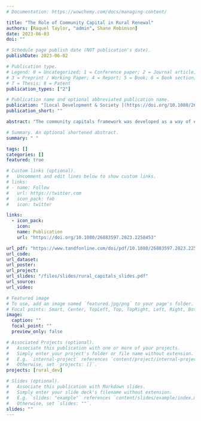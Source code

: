 ```yaml
---
# Documentation: https://wowchemy.com/docs/managing-content/

title: "The Role of Community Capital in Rural Renewal"
authors: [Raquel Taylor, "admin", Shane Robinson]
date: 2023-06-03
doi: ""

# Schedule page publish date (NOT publication's date).
publishDate: 2023-06-02

# Publication type.
# Legend: 0 = Uncategorized; 1 = Conference paper; 2 = Journal article;
# 3 = Preprint / Working Paper; 4 = Report; 5 = Book; 6 = Book section;
# 7 = Thesis; 8 = Patent
publication_types: ["2"]

# Publication name and optional abbreviated publication name.
publication: "[Local Development & Society ](https://doi.org/10.1080/26883597.2023.2258453)"
publication_short: ""

abstract: "The community capitals framework was developed as a way of evaluating community development efforts by taking stock of existing assets and examining how various types of capital are invested within a community. For rural communities with narrow prospects for dramatic, high-dollar development opportunities, the framework provides a promising alternative strategy, allowing communities to focus instead on the smaller, incremental approaches that can slow down economic decline and potentially lead toward sustainable renewal. In this paper, we use a wide assortment of publicly available data sources to quantify each type of capital across a study area of 1,442 counties in 17 states. We then employ a set of OLS regression models to estimate the relationship between community capital levels and county job creation rates from 2010 to 2019. Our results highlight a number of findings with implications for how rural counties may adjust their approach toward community development."

# Summary. An optional shortened abstract.
summary: " "

tags: []
categories: []
featured: true

# Custom links (optional).
#   Uncomment and edit lines below to show custom links.
# links:
# - name: Follow
#   url: https://twitter.com
#   icon_pack: fab
#   icon: twitter

links:
  - icon_pack:
    icon:
    name: Publication
    url: "https://doi.org/10.1080/26883597.2023.2258453"

url_pdf: "https://www.tandfonline.com/doi/pdf/10.1080/26883597.2023.2258453"
url_code:
url_dataset:
url_poster:
url_project:
url_slides: "/files/slides/rural_capitals_slides.pdf"
url_source:
url_video:

# Featured image
# To use, add an image named `featured.jpg/png` to your page's folder.
# Focal points: Smart, Center, TopLeft, Top, TopRight, Left, Right, BottomLeft, Bottom, BottomRight.
image:
  caption: ""
  focal_point: ""
  preview_only: false

# Associated Projects (optional).
#   Associate this publication with one or more of your projects.
#   Simply enter your project's folder or file name without extension.
#   E.g. `internal-project` references `content/project/internal-project/index.md`.
#   Otherwise, set `projects: []`.
projects: [rural_dev]

# Slides (optional).
#   Associate this publication with Markdown slides.
#   Simply enter your slide deck's filename without extension.
#   E.g. `slides: "example"` references `content/slides/example/index.md`.
#   Otherwise, set `slides: ""`.
slides: ""
---
```

